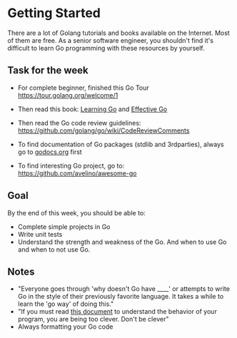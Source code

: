 # Getting Started
There are a lot of Golang tutorials and books available on the Internet. Most of them are free. As a senior software engineer, you shouldn't find it's difficult to learn Go programming with these resources by yourself.

## Task for the week
* For complete beginner, finished this Go Tour
https://tour.golang.org/welcome/1

* Then read this book: [Learning Go](http://miek.nl/go/) and [Effective Go](https://golang.org/doc/effective_go.html)

* Then read the Go code review guidelines: https://github.com/golang/go/wiki/CodeReviewComments

* To find documentation of Go packages (stdlib and 3rdparties), always go to [godocs.org](https://godoc.org/) first

* To find interesting Go project, go to: https://github.com/avelino/awesome-go

## Goal
By the end of this week, you should be able to:

* Complete simple projects in Go
* Write unit tests
* Understand the strength and weakness of the Go. And when to use Go and when to not use Go.

## Notes

* "Everyone goes through 'why doesn't Go have ____' or attempts to write Go in the style of their previously favorite language. It takes a while to learn the 'go way' of doing this." 
* "If you must read [this document](https://golang.org/ref/mem) to understand the behavior of your program, you are being too clever. Don't be clever"
* Always formatting your Go code
